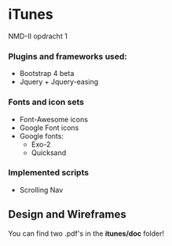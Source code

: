 # iTunes
NMD-II opdracht 1

### Plugins and frameworks used:

* Bootstrap 4 beta
* Jquery + Jquery-easing

### Fonts and icon sets

* Font-Awesome icons
* Google Font icons
* Google fonts:
    * Exo-2
    * Quicksand

### Implemented scripts

* Scrolling Nav

## Design and Wireframes

You can find two .pdf's in the **itunes/doc** folder!
